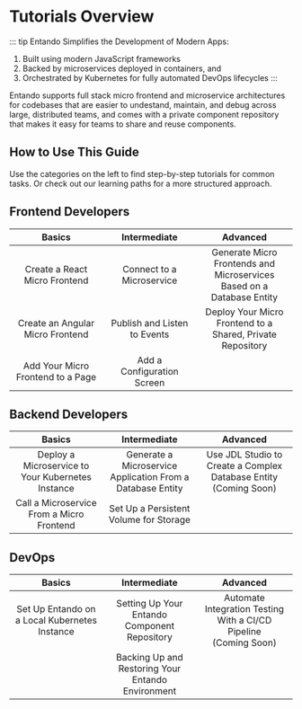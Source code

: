 # Tutorials Overview

::: tip Entando Simplifies the Development of Modern Apps:

1. Built using modern JavaScript frameworks
2. Backed by microservices deployed in containers, and
3. Orchestrated by Kubernetes for fully automated DevOps lifecycles
:::

Entando supports full stack micro frontend and microservice architectures for codebases that are easier to undestand, maintain, and debug across large, distributed teams, and comes with a private component repository that makes it easy for teams to share and reuse components.

## How to Use This Guide

Use the categories on the left to find step-by-step tutorials for common tasks. Or check out our learning paths for a more structured approach.

## Frontend Developers

<style>
table th:first-of-type {
    width: 33%;
}
table th:nth-of-type(2) {
    width: 33%;
}
table th:nth-of-type(3) {
    width: 34%;
}
</style>

| Basics | Intermediate | Advanced
| :-: | :-: | :-:
| Create a React Micro Frontend | Connect to a Microservice | Generate Micro Frontends and Microservices Based on a Database Entity
| Create an Angular Micro Frontend | Publish and Listen to Events | Deploy Your Micro Frontend to a Shared, Private Repository
| Add Your Micro Frontend to a Page | Add a Configuration Screen |

## Backend Developers

| Basics | Intermediate | Advanced
| :-: | :-: | :-:
| Deploy a Microservice to Your Kubernetes Instance | Generate a Microservice Application From a Database Entity | Use JDL Studio to Create a Complex Database Entity (Coming Soon)
| Call a Microservice From a Micro Frontend | Set Up a Persistent Volume for Storage | 

## DevOps

| Basics | Intermediate | Advanced
| :-: | :-: | :-:
| Set Up Entando on a Local Kubernetes Instance | Setting Up Your Entando Component Repository | Automate Integration Testing With a CI/CD Pipeline <br> (Coming Soon)
|  | Backing Up and Restoring Your Entando Environment | 
